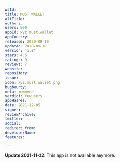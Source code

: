 ```yaml
---
wsId: 
title: MUST WALLET
altTitle: 
authors: 
users: 500
appId: xyz.must.wallet
appCountry: 
released: 2020-09-10
updated: 2020-09-18
version: '1.2'
stars: 4.6
ratings: 9
reviews: 7
website: 
repository: 
issue: 
icon: xyz.must.wallet.png
bugbounty: 
meta: removed
verdict: fewusers
appHashes: 
date: 2021-12-05
signer: 
reviewArchive: 
twitter: 
social: 
redirect_from: 
developerName: 
features: 

---
```


**Update 2021-11-22**: This app is not available anymore.

